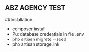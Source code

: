 ## ABZ AGENCY TEST

##Installation:

- composer install
- Put database credentials in file .env
- php artisan migrate --seed
- php artisan storage:link
